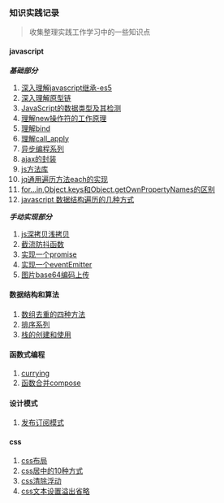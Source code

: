 ### 知识实践记录
> 收集整理实践工作学习中的一些知识点
#### javascript
***基础部分***
1.  [深入理解javascript继承-es5](https://github.com/song111/font-end-question/blob/master/js/js%E5%8E%9F%E5%9E%8B%E9%93%BE%E5%92%8C%E7%BB%A7%E6%89%BF/%E6%B7%B1%E5%85%A5%E7%90%86%E8%A7%A3javascript%E7%BB%A7%E6%89%BF-es5.html)
2.  [深入理解原型链](https://github.com/song111/font-end-question/blob/master/js/js%E5%8E%9F%E5%9E%8B%E9%93%BE%E5%92%8C%E7%BB%A7%E6%89%BF/%E6%B7%B1%E5%85%A5%E7%90%86%E8%A7%A3%E5%8E%9F%E5%9E%8B%E9%93%BE.html)
3.  [JavaScript的数据类型及其检测](https://github.com/song111/font-end-question/blob/master/js/js%E5%9F%BA%E7%A1%80%E5%8E%9F%E7%90%86/JavaScript%E7%9A%84%E6%95%B0%E6%8D%AE%E7%B1%BB%E5%9E%8B%E5%8F%8A%E5%85%B6%E6%A3%80%E6%B5%8B.html)
4.  [理解new操作符的工作原理](https://github.com/song111/font-end-question/blob/master/js/js%E5%9F%BA%E7%A1%80%E5%8E%9F%E7%90%86/%E7%90%86%E8%A7%A3new%E6%93%8D%E4%BD%9C%E7%AC%A6%E7%9A%84%E5%B7%A5%E4%BD%9C%E5%8E%9F%E7%90%86.html)
5.  [理解bind](https://github.com/song111/font-end-question/blob/master/js/js%E5%9F%BA%E7%A1%80%E5%8E%9F%E7%90%86/%E7%90%86%E8%A7%A3bind.html)
6.  [理解call_apply](https://github.com/song111/font-end-question/blob/master/js/js%E5%9F%BA%E7%A1%80%E5%8E%9F%E7%90%86/%E7%90%86%E8%A7%A3call_apply.html)
7.  [异步编程系列](https://github.com/song111/font-end-question/tree/master/js/js%E5%BC%82%E6%AD%A5%E7%BC%96%E7%A8%8B)
8.  [ajax的封装](https://github.com/song111/font-end-question/blob/master/js/js%E6%96%B9%E6%B3%95%E5%BA%93/utils/ajax.js)
9.  [js方法库](https://github.com/song111/font-end-question/blob/master/js/js%E6%96%B9%E6%B3%95%E5%BA%93/utils/utils.js)
10.  [jq通用遍历方法each的实现](https://github.com/song111/font-end-question/blob/master/js/js%E5%9F%BA%E7%A1%80%E5%8E%9F%E7%90%86/jq%E9%80%9A%E7%94%A8%E9%81%8D%E5%8E%86%E6%96%B9%E6%B3%95each%E7%9A%84%E5%AE%9E%E7%8E%B0.html)
11.  [for...in,Object.keys和Object.getOwnPropertyNames的区别](https://github.com/song111/font-end-question/blob/master/js/js%E5%9F%BA%E7%A1%80%E5%8E%9F%E7%90%86/for...in%2CObject.keys%E5%92%8CObject.getOwnPropertyNames%E7%9A%84%E5%8C%BA%E5%88%AB.html)
12.  [javascript 数据结构遍历的几种方式](https://github.com/song111/font-end-question/blob/master/js/js%E5%9F%BA%E7%A1%80%E5%8E%9F%E7%90%86/javascript%20%E6%95%B0%E6%8D%AE%E7%BB%93%E6%9E%84%E9%81%8D%E5%8E%86%E7%9A%84%E5%87%A0%E7%A7%8D%E6%96%B9%E5%BC%8F.html)


***手动实现部分***
1.  [js深拷贝浅拷贝](https://github.com/song111/font-end-question/blob/master/js/js%E5%9F%BA%E7%A1%80%E5%8E%9F%E7%90%86/js%E6%B7%B1%E6%8B%B7%E8%B4%9D%E6%B5%85%E6%8B%B7%E8%B4%9D.html)
2.  [截流防抖函数](https://github.com/song111/font-end-question/blob/master/js/js%E5%9F%BA%E7%A1%80%E5%8E%9F%E7%90%86/%E6%88%AA%E6%B5%81%E9%98%B2%E6%8A%96%E5%87%BD%E6%95%B0.html)
3.  [实现一个promise](https://github.com/song111/font-end-question/blob/master/js/js%E5%9F%BA%E7%A1%80%E5%8E%9F%E7%90%86/%E5%AE%9E%E7%8E%B0%E4%B8%80%E4%B8%AApromise.html)
7.  [实现一个eventEmitter](https://github.com/song111/font-end-question/blob/master/js/js%E5%9F%BA%E7%A1%80%E5%8E%9F%E7%90%86/%E6%89%8B%E5%8A%A8%E5%AE%9E%E7%8E%B0%E4%B8%80%E4%B8%AAeventEmitter.html)
8.  [图片base64编码上传](https://github.com/song111/font-end-question/blob/master/js/js%E5%9F%BA%E7%A1%80%E5%8E%9F%E7%90%86/%E5%9B%BE%E7%89%87base64%E7%BC%96%E7%A0%81%E4%B8%8A%E4%BC%A0.html)


#### 数据结构和算法
1.  [数组去重的四种方法](https://github.com/song111/font-end-question/blob/master/js/%E6%95%B0%E6%8D%AE%E7%BB%93%E6%9E%84%E5%92%8C%E7%AE%97%E6%B3%95/%E5%8E%BB%E9%87%8D/%E6%95%B0%E7%BB%84%E5%8E%BB%E9%87%8D%E7%9A%84%E5%9B%9B%E7%A7%8D%E6%96%B9%E6%B3%95.html)
2.  [排序系列](https://github.com/song111/font-end-question/tree/master/js/%E6%95%B0%E6%8D%AE%E7%BB%93%E6%9E%84%E5%92%8C%E7%AE%97%E6%B3%95/%E6%8E%92%E5%BA%8F)
2.  [栈的创建和使用](https://github.com/song111/font-end-question/blob/master/js/%E6%95%B0%E6%8D%AE%E7%BB%93%E6%9E%84%E5%92%8C%E7%AE%97%E6%B3%95/%E6%95%B0%E6%8D%AE%E7%BB%93%E6%9E%84/%E6%A0%88%E7%9A%84%E5%88%9B%E5%BB%BA%E5%92%8C%E4%BD%BF%E7%94%A8.html)

#### 函数式编程
1.  [currying](https://github.com/song111/font-end-question/blob/master/js/%E5%87%BD%E6%95%B0%E5%BC%8F%E7%BC%96%E7%A8%8B/currying.html)
1.  [函数合并compose](https://github.com/song111/font-end-question/blob/master/js/%E5%87%BD%E6%95%B0%E5%BC%8F%E7%BC%96%E7%A8%8B/%E5%87%BD%E6%95%B0%E5%90%88%E5%B9%B6compose.html)

#### 设计模式
1.  [发布订阅模式](https://github.com/song111/font-end-question/blob/master/js/%E8%AE%BE%E8%AE%A1%E6%A8%A1%E5%BC%8F/%E5%8F%91%E5%B8%83%E8%AE%A2%E9%98%85%E6%A8%A1%E5%BC%8F.html)


#### css
1. [css布局](https://github.com/song111/font-end-question/tree/master/css/css%E5%B8%83%E5%B1%80)
2. [css居中的10种方式](https://github.com/song111/font-end-question/blob/master/css/css%E5%9F%BA%E7%A1%80/css%E5%B1%85%E4%B8%AD%E7%9A%8410%E7%A7%8D%E6%96%B9%E5%BC%8F.html)
3. [css清除浮动](https://github.com/song111/font-end-question/blob/master/css/css%E5%9F%BA%E7%A1%80/css%E6%B8%85%E9%99%A4%E6%B5%AE%E5%8A%A8.html)
4. [css文本设置溢出省略](https://github.com/song111/font-end-question/blob/master/css/css%E5%9F%BA%E7%A1%80/css%E6%96%87%E6%9C%AC%E8%AE%BE%E7%BD%AE%E6%BA%A2%E5%87%BA%E7%9C%81%E7%95%A5.html)

